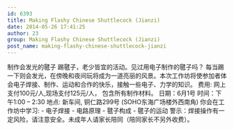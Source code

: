 ```yaml
---
id: 6393
title: Making Flashy Chinese Shuttlecock (Jianzi)
date: 2014-05-26 17:41:25
author: 23
group: Making Flashy Chinese Shuttlecock (Jianzi)
post_name: making-flashy-chinese-shuttlecock-jianzi
---
```


制作会发光的毽子 踢毽子，老少皆宜的活动。见过用电子制作的毽子吗？ 每当踢一下则会发光，在傍晚和夜间玩将成为一道亮丽的风景。本次工作坊将使参加者体会电子焊接、制作、运动和合作的快乐，接触一些电子、力学的知识。 费用: 网上支付100元/人,现场支付125元/人， 包含所有制作材料。 日期：6月1号 时间：下午1:00 – 2:30 地点: 新车间, 铜仁路299号 (SOHO东海广场楼外西南角) 你会在工作坊中学习: - 电子焊接 - 电路原理 - 毽子构成 - 毽子的运动 警示：焊接操作有一定风险，请注意安全。未成年人请家长陪同（陪同家长不另外收费）。